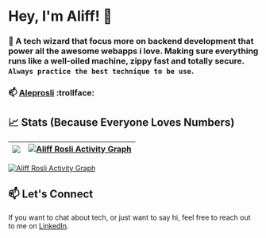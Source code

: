 # Hey, I'm Aliff! 👋

### 🔭 A tech wizard that focus more on backend development that power all the awesome webapps i love. Making sure everything runs like a well-oiled machine, zippy fast and totally secure. `Always practice the best technique to be use`.
### 📫 [Aleprosli](https://aleprosli.my/) :trollface:

## 📈 Stats (Because Everyone Loves Numbers)

  | <a href="https://github.com/aleprosli"><img align="center" src="https://github-readme-stats.vercel.app/api?username=aleprosli&show_icons=true&include_all_commits=true&theme=highcontrast" /></a> | <a href="https://github.com/aleprosli"><img alt="Aliff Rosli Activity Graph" src="https://github-readme-streak-stats.herokuapp.com/?user=aleprosli&theme=highcontrast&hide_border=true&stroke=0000&background=060A0CD0"/></a> |
| ------------- | ------------- |
  
<a href="https://github.com/aleprosli"><img alt="Aliff Rosli Activity Graph" src="https://github-readme-activity-graph.cyclic.app/graph?username=aleprosli&theme=merko"/></a>

## 📫 Let's Connect
If you want to chat about tech, or just want to say hi, feel free to reach out to me on [LinkedIn](https://www.linkedin.com/in/aleprosli/).





